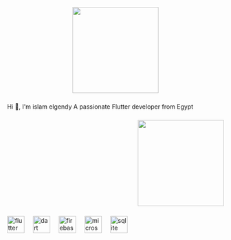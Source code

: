 <div align="center">
  <img height="200" src="https://camo.githubusercontent.com/9d6a186215d9462a8a30864eaae332e27194193fda00bf14489f3a774f609c81/68747470733a2f2f7269647a65616c2e636f6d2f77702d636f6e74656e742f75706c6f6164732f323032312f31312f486f772d536f6674776172652d446576656c6f706d656e742d436f6d70616e792d576f726b732e6a7067"  />
</div>

###

<p align="left">Hi 👋, I'm islam elgendy A passionate Flutter developer from Egypt</p>

###

<div align="right">
  <img height="200" src="https://camo.githubusercontent.com/55c6447056dee08842ca232bf5e61fd03a3fad92467e82327bf70069a7c58aaa/68747470733a2f2f63646e2e6472696262626c652e636f6d2f75736572732f313730383831362f73637265656e73686f74732f31353633373235362f6d656469612f66393832366630616638613439343632663034383236326138353032303335622e676966"  />
</div>

###

<div align="left">
  <img src="https://cdn.jsdelivr.net/gh/devicons/devicon/icons/flutter/flutter-original.svg" height="40" alt="flutter logo"  />
  <img width="12" />
  <img src="https://cdn.jsdelivr.net/gh/devicons/devicon/icons/dart/dart-original.svg" height="40" alt="dart logo"  />
  <img width="12" />
  <img src="https://cdn.jsdelivr.net/gh/devicons/devicon/icons/firebase/firebase-plain.svg" height="40" alt="firebase logo"  />
  <img width="12" />
  <img src="https://cdn.jsdelivr.net/gh/devicons/devicon/icons/microsoftsqlserver/microsoftsqlserver-plain.svg" height="40" alt="microsoftsqlserver logo"  />
  <img width="12" />
  <img src="https://cdn.jsdelivr.net/gh/devicons/devicon/icons/sqlite/sqlite-original.svg" height="40" alt="sqlite logo"  />
</div>

###
